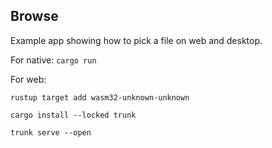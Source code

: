 ## Browse
Example app showing how to pick a file on web and desktop.


For native:
`cargo run`

For web:

`rustup target add wasm32-unknown-unknown`

`cargo install --locked trunk`

`trunk serve --open`